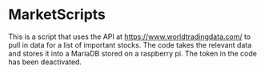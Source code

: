 # MarketScripts
This is a script that uses the API at https://www.worldtradingdata.com/ to pull in data for a list of important stocks. The code takes the relevant data and stores it into a MariaDB stored on a raspberry pi. The token in the code has been deactivated.
